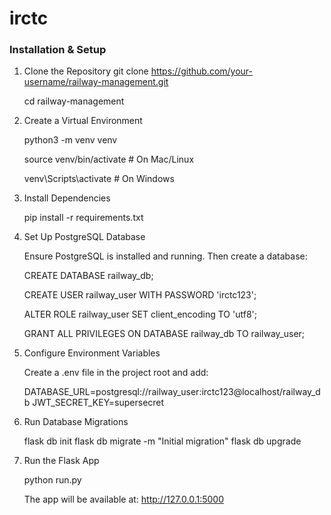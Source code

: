 # irctc

### Installation & Setup

1. Clone the Repository
git clone https://github.com/your-username/railway-management.git

    cd railway-management


2. Create a Virtual Environment

    python3 -m venv venv

    source venv/bin/activate  # On Mac/Linux

    venv\Scripts\activate     # On Windows


3. Install Dependencies

    pip install -r requirements.txt

4. Set Up PostgreSQL Database

    Ensure PostgreSQL is installed and running. Then create a database:

    CREATE DATABASE railway_db;

    CREATE USER railway_user WITH PASSWORD 'irctc123';

    ALTER ROLE railway_user SET client_encoding TO 'utf8';

    GRANT ALL PRIVILEGES ON DATABASE railway_db TO railway_user;


5. Configure Environment Variables

    Create a .env file in the project root and add:

    DATABASE_URL=postgresql://railway_user:irctc123@localhost/railway_db
    JWT_SECRET_KEY=supersecret


6. Run Database Migrations

    flask db init
    flask db migrate -m "Initial migration"
    flask db upgrade

7. Run the Flask App

    python run.py

    The app will be available at: http://127.0.0.1:5000